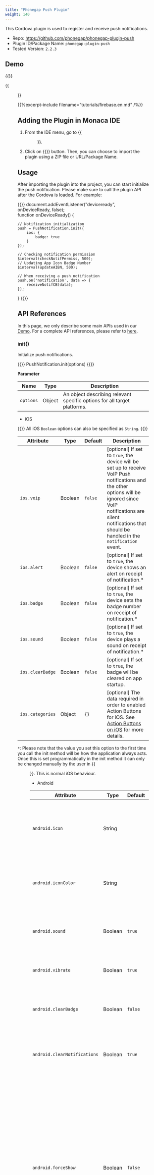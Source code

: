 ```yaml
---
title: "Phonegap Push Plugin"
weight: 140
---
```


This Cordova plugin is used to register and receive push notifications.

- Repo: https://github.com/phonegap/phonegap-plugin-push
- Plugin ID/Package Name: `phonegap-plugin-push`
- Tested Version: `2.2.3`

## Demo 

{{<import pid="5b2b3b4ce788850e4fdba6d4" title="Phonegap Push Demo">}}

{{<figure src="/images/samples/phonegap_push.png">}}

{{%excerpt-include filename="tutorials/firebase.en.md" /%}}

## Adding the Plugin in Monaca IDE

1.  From the IDE menu, go to {{<menu menu1="Config" menu2="Manage Cordova Plugins">}}.

2.  Click on {{<guilabel name="Import Cordova Plugin">}} button. Then, you can choose to import the plugin using a ZIP file or URL/Package Name. 

## Usage

After importing the plugin into the project, you can start initialize the push notification. Please make sure to call the plugin API after the Cordova is loaded. For example:

{{<highlight javascript>}}
document.addEventListener("deviceready", onDeviceReady, false);        
function onDeviceReady() {

    // Notification initialization
    push = PushNotification.init({
        ios: {
            badge: true
        }
    });
    
    // Checking notification permission
    $interval(checkNotifPermiss, 500);
    // Updating App Icon Badge Number
    $interval(updateAIBN, 500);  

    // When receiving a push notification
    push.on('notification', data => {
        receiveNotifCB(data);
    });
}
{{</highlight>}}

## API References

In this page, we only describe some main APIs used in our [Demo](https://monaca.mobi/directimport?pid=5b2b3b4ce788850e4fdba6d4). For a complete API references, please refer to [here](https://github.com/phonegap/phonegap-plugin-push).

### init()

Initialize push notifications.

{{<highlight javascript>}}
PushNotification.init(options)
{{</highlight>}}

**Parameter**

Name | Type | Description
-----|------|-------------
`options` | Object | An object describing relevant specific options for all target platforms.

- iOS

{{<note>}}
    All iOS <code>Boolean</code> options can also be specified as <code>String</code>.
{{</note>}}

Attribute | Type | Default | Description
----------|------|---------|------------------
`ios.voip`| Boolean| `false` | [optional] If set to `true`, the device will be set up to receive VoIP Push notifications and the other options will be ignored since VoIP notifications are silent notifications that should be handled in the `notification` event.
`ios.alert` | Boolean | `false` | [optional] If set to `true`, the device shows an alert on receipt of notification.*
`ios.badge` | Boolean | `false` | [optional] If set to `true`, the device sets the badge number on receipt of notification.*
`ios.sound` | Boolean | `false` | [optional] If set to `true`, the device plays a sound on receipt of notification.*
`ios.clearBadge` | Boolean | `false` | [optional] If set to `true`, the badge will be cleared on app startup.
`ios.categories` | Object| `{}` | [optional] The data required in order to enabled Action Buttons for iOS. See [Action Buttons on iOS](https://github.com/phonegap/phonegap-plugin-push/blob/master/docs/PAYLOAD.md#action-buttons-1) for more details.

`*`: Please note that the value you set this option to the first time you call the init method will be how the application always acts. Once this is set programmatically in the init method it can only be changed manually by the user in {{<menu menu1="Settings" menu2="Notifications" menu3="App Name">}}. This is normal iOS behaviour.

- Android

Attribute | Type | Default | Description
----------|------|---------|------------------
`android.icon` | String | |	[Optional] The name of a drawable resource to use as the small-icon. The name should not include the extension.
`android.iconColor` | String | | [Optional] Sets the background color of the small icon on Android 5.0 and greater. [Supported Formats](http://developer.android.com/reference/android/graphics/Color.html#parseColor(java.lang.String))
`android.sound` | Boolean | `true` | [Optional] If set to `true`, it plays the sound specified in the push data or the default system sound.
`android.vibrate` | Boolean | `true` | [Optional] If set to `true` the device vibrates on receipt of notification.
`android.clearBadge` | Boolean | `false` | [Optional] If set to `true` the icon badge will be cleared on init and before push messages are processed.
`android.clearNotifications` | Boolean | `true` | [Optional] If set to `true`, the app clears all pending notifications when it is closed.
`android.forceShow` | Boolean | `false` | [Optional] Controls the behavior of the notification when app is in foreground. If true and app is in foreground, it will show a notification in the notification drawer, the same way as when the app is in background (and on('notification') callback will be called only when the user clicks the notification). When false and app is in foreground, the on('notification') callback will be called immediately.
`android.topics` | Array  | `[]` | [Optional] If the array contains one or more strings each string will be used to subscribe to a FcmPubSub topic.
`android.messageKey` | String | `message` | [Optional] The key to search for text of notification
`android.titleKey` | String | `title` | [Optional] The key to search for title of notification

**Return Value**

- `pushObject`

**Example**

{{<highlight javascript>}}
const push = PushNotification.init({
  android: {},
  browser: {
    pushServiceURL: 'http://push.api.phonegap.com/v1/push'
  },
  ios: {
    alert: 'true',
    badge: true,
    sound: 'false'
  },
  windows: {}
});
{{</highlight>}}

### hasPermission()

Check whether the push notification permission has been granted on the device.

{{<highlight javascript>}}
PushNotification.hasPermission(successHandler)
{{</highlight>}}

**Parameter**

Name | Type | Description
-----|------|-------------
`successHandler` | Function | Is called when the api successfully retrieves the details on the permission.

**Callback Parameters**

- successHandler

Name | Type	| Description
-----|------|-------------
`data.isEnabled` | Boolean | Whether the permission for push notifications has been granted.

**Return Value**

- `Promise`

**Example**

{{<highlight javascript>}}
PushNotification.hasPermission(data => {
  if (data.isEnabled) {
    console.log('isEnabled');
  }
});
{{</highlight>}}


### getApplicationIconBadgeNumber()

Get the current badge count visible when the app is not running

{{<highlight javascript>}}
push.getApplicationIconBadgeNumber(successHandler, errorHandler)
{{</highlight>}}

**Parameter**

Name | Type | Description
-----|------|-------------
`successHandler` | Function | Is called when the api successfully retrieves the icon badge number.
`errorHandler` | Function | Is called when the api encounters an error while trying to retrieve the icon badge number.

**Callback Parameters**

- successHandler

Name | Type	| Description
-----|------|-------------
`n` | Number | An integer which is the current badge count

**Return Value**

- `Promise`

**Example**

{{<highlight javascript>}}
push.getApplicationIconBadgeNumber(
    n => {
        $scope.aibn = n;
    },
    () => {
        console.log('Error getting the number');
    }
);
{{</highlight>}}


### setApplicationIconBadgeNumber()

Set the badge count visible when the app is not running.

{{<highlight javascript>}}
push.setApplicationIconBadgeNumber(successHandler, errorHandler, count) 
{{</highlight>}}

**Parameter**

Name | Type | Description
-----|------|-------------
`successHandler` | Function | Is called when the api successfully retrieves the icon badge number.
`errorHandler` | Function | Is called when the api encounters an error while trying to retrieve the icon badge number.
`count` | Number | Indicates what number should show up in the badge. Passing `0` will clear the badge. Each `notification` event contains a data.count value which can be used to set the badge to correct number.

**Return Value**

- `Promise`

**Example**

{{<highlight javascript>}}
push.setApplicationIconBadgeNumber(
    () => {
        alert("Successfully setting the badge number!");
    },
    () => {
        alert("Fail to set the badge number. Something went wrong...");
    },
    badgeNum
);
{{</highlight>}}


### push.on()

The event `notification` will be triggered each time a push notification is received by a 3rd party push service on the device.

{{<highlight javascript>}}
push.on('notification', callback)
{{</highlight>}}

**Callback Parameters**

Name | Type | Description
-----|------|-------------
`data.message` | String | The text of the push message sent from the 3rd party service
`data.title` | String | [optional] The title of the push message sent from the 3rd party service
`data.count` | String | The number of messages to be displayed in the badge in iOS/Android or message count in the notification shade in Android. For windows, it represents the value in the badge notification which could be a number or a status glyph.
`data.sound` | String | The name of the sound file to be played upon receipt of the notification
`data.image` | String | The path of the image file to be displayed in the notification
`data.launchArgs` | String | The args to be passed to the application on launch from push notification. This works when notification is received in background. (Windows Only)
`data.additionalData` | Object | [optional] A collection of data sent by the 3rd party push service that does not fit in the above properties
`data.additionalData.foreground` | Boolean | Whether the notification was received while the app was in the foreground
`data.additionalData.coldstart` | Boolean | Will be true if the application is started by clicking on the push notification, false if the app is already started.
`data.additionalData.dismissed` | Boolean | Is set to true if the notification was dismissed by the user

**Return Value**

- `Promise`

**Example**

{{<highlight javascript>}}
push.on('notification', data => {
  console.log(data.message);
  console.log(data.title);
  console.log(data.count);
  console.log(data.sound);
  console.log(data.image);
  console.log(data.additionalData);
});
{{</highlight>}}

